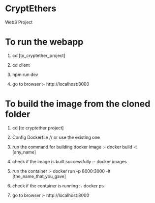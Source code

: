 # CryptEthers
 Web3 Project

# To run the webapp

 1. cd [to_cryptether_project]
 
 2. cd client
 
 3. npm run dev
 
 4. go to browser :- http://localhost:3000

# To build the image from the cloned folder
 
 1. cd [to cryptether project]
 
 2. Config Dockerfile // or use the existing one
 
 3. run the command for building docker image :- docker build -t [any_name]
 
 4. check if the image is built successfully :- docker images
 
 5. run the container :- docker run -p 8000:3000 -it [the_name_that_you_gave]
 
 6. check if the container is running :- docker ps
 
 7. go to browser :- http://localhost:8000 

